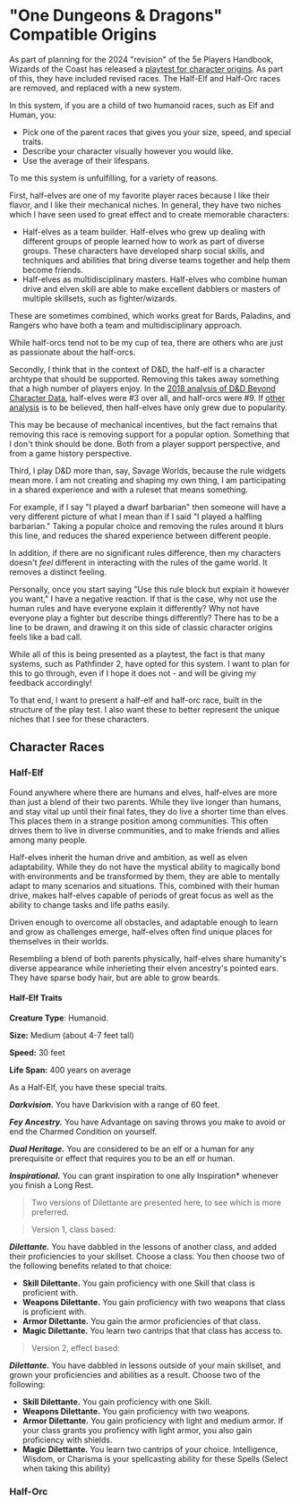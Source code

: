 # "One Dungeons & Dragons" Compatible Origins

As part of planning for the 2024 "revision" of the 5e Players Handbook, Wizards of the Coast has released a [playtest for character origins](https://media.dndbeyond.com/compendium-images/one-dnd/character-origins/CSWCVV0M4B6vX6E1/UA2022-CharacterOrigins.pdf?icid_source=house-ads&icid_medium=crosspromo&icid_campaign=playtest1).  As part of this, they have included revised races.  The Half-Elf and Half-Orc races are removed, and replaced with a new system.  

In this system, if you are a child of two humanoid races, such as Elf and Human, you:

- Pick one of the parent races that gives you your size, speed, and special traits.
- Describe your character visually however you would like.
- Use the average of their lifespans.

To me this system is unfulfilling, for a variety of reasons.

First, half-elves are one of my favorite player races because I like their flavor, and I like their mechanical niches.  In general, they have two niches which I have seen used to great effect and to create memorable characters:

- Half-elves as a team builder.  Half-elves who grew up dealing with different groups of people learned how to work as part of diverse groups.  These characters have developed sharp social skills, and techniques and abilities that bring diverse teams together and help them become friends.
- Half-elves as multidisciplinary masters.  Half-elves who combine human drive and elven skill are able to make excellent dabblers or masters of multiple skillsets, such as fighter/wizards.

These are sometimes combined, which works great for Bards, Paladins, and Rangers who have both a team and multidisciplinary approach.

While half-orcs tend not to be my cup of tea, there are others who are just as passionate about the half-orcs.

Secondly, I think that in the context of D&D, the half-elf is a character archtype that should be supported.  Removing this takes away something that a high number of players enjoy.  In the [2018 analysis of D&D Beyond Character Data](https://fivethirtyeight.com/features/is-your-dd-character-rare/), half-elves were #3 over all, and half-orcs were #9.  If [other analysis](https://www.geeknative.com/103964/the-most-popular-dd-races-in-dd-beyond-in-2020/) is to be believed, then half-elves have only grew due to popularity.

This may be because of mechanical incentives, but the fact remains that removing this race is removing support for a popular option.  Something that I don't think should be done.  Both from a player support perspective, and from a game history perspective.

Third, I play D&D more than, say, Savage Worlds, because the rule widgets mean more.  I am not creating and shaping my own thing, I am participating in a shared experience and with a ruleset that means something.

For example, if I say "I played a dwarf barbarian" then someone will have a very different picture of what I mean than if I said "I played a halfling barbarian."  Taking a popular choice and removing the rules around it blurs this line, and reduces the shared experience between different people.

In addition, if there are no significant rules difference, then my characters doesn't *feel* different in interacting with the rules of the game world.  It removes a distinct feeling.

Personally, once you start saying "Use this rule block but explain it however you want," I have a negative reaction.  If that is the case, why not use the human rules and have everyone explain it differently?  Why not have everyone play a fighter but describe things differently?  There has to be a line to be drawn, and drawing it on this side of classic character origins feels like a bad call.

While all of this is being presented as a playtest, the fact is that many systems, such as Pathfinder 2, have opted for this system.  I want to plan for this to go through, even if I hope it does not - and will be giving my feedback accordingly!

To that end, I want to present a half-elf and half-orc race, built in the structure of the play test.  I also want these to better represent the unique niches that I see for these characters.

## Character Races

### Half-Elf

Found anywhere where there are humans and elves, half-elves are more than just a blend of their two parents.  While they live longer than humans, and stay vital up until their final fates, they do live a shorter time than elves.  This places them in a strange position among communities.  This often drives them to live in diverse communities, and to make friends and allies among many people.

Half-elves inherit the human drive and ambition, as well as elven adaptability.  While they do not have the mystical ability to magically bond with environments and be transformed by them, they are able to mentally adapt to many scenarios and situations.  This, combined with their human drive, makes half-elves capable of periods of great focus as well as the ability to change tasks and life paths easily.

Driven enough to overcome all obstacles, and adaptable enough to learn and grow as challenges emerge, half-elves often find unique places for themselves in their worlds.

Resembling a blend of both parents physically, half-elves share humanity's diverse appearance while inherieting their elven ancestry's pointed ears.  They have sparse body hair, but are able to grow beards.  


#### Half-Elf Traits

**Creature Type**: Humanoid.

**Size:** Medium (about 4-7 feet tall)

**Speed:** 30 feet

**Life Span:** 400 years on average

As a Half-Elf, you have these special traits.

***Darkvision.*** You have Darkvision with a range of 60 feet.

***Fey Ancestry.*** You have Advantage on saving 
throws you make to avoid or end the Charmed 
Condition on yourself.

***Dual Heritage.***  You are considered to be an elf or a human for any prerequisite or effect that requires you to be an elf or human.

***Inspirational.*** You can grant inspiration to one ally Inspiration* whenever you finish a Long Rest.

> Two versions of Dilettante are presented here, to see which is more preferred.

> Version 1, class based:

***Dilettante.*** You have dabbled in the lessons of another class, and added their proficiencies to your skillset.  Choose a class.  You then choose two of the following benefits related to that choice:

- **Skill Dilettante.** You gain proficiency with one Skill that class is proficient with.
- **Weapons Dilettante.** You gain proficiency with two weapons that class is proficient with.
- **Armor Dilettante.** You gain the armor proficiencies of that class.
- **Magic Dilettante.** You learn two cantrips that that class has access to.

> Version 2, effect based:

***Dilettante.*** You have dabbled in lessons outside of your main skillset, and grown your proficiencies and abilities as a result.  Choose two of the following:

- **Skill Dilettante.** You gain proficiency with one Skill.
- **Weapons Dilettante.** You gain proficiency with two weapons.
- **Armor Dilettante.** You gain proficiency with light and medium armor.  If your class grants you profiency with light armor, you also gain proficiency with shields.
- **Magic Dilettante.** You learn two cantrips of your choice.  Intelligence, Wisdom, or Charisma is your 
spellcasting ability for these Spells (Select when taking this ability)

### Half-Orc